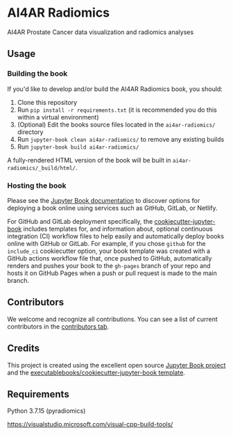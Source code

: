 # AI4AR Radiomics

AI4AR Prostate Cancer data visualization and radiomics analyses

## Usage

### Building the book

If you'd like to develop and/or build the AI4AR Radiomics book, you should:

1. Clone this repository
2. Run `pip install -r requirements.txt` (it is recommended you do this within a virtual environment)
3. (Optional) Edit the books source files located in the `ai4ar-radiomics/` directory
4. Run `jupyter-book clean ai4ar-radiomics/` to remove any existing builds
5. Run `jupyter-book build ai4ar-radiomics/`

A fully-rendered HTML version of the book will be built in `ai4ar-radiomics/_build/html/`.

### Hosting the book

Please see the [Jupyter Book documentation](https://jupyterbook.org/publish/web.html) to discover options for deploying a book online using services such as GitHub, GitLab, or Netlify.

For GitHub and GitLab deployment specifically, the [cookiecutter-jupyter-book](https://github.com/executablebooks/cookiecutter-jupyter-book) includes templates for, and information about, optional continuous integration (CI) workflow files to help easily and automatically deploy books online with GitHub or GitLab. For example, if you chose `github` for the `include_ci` cookiecutter option, your book template was created with a GitHub actions workflow file that, once pushed to GitHub, automatically renders and pushes your book to the `gh-pages` branch of your repo and hosts it on GitHub Pages when a push or pull request is made to the main branch.

## Contributors

We welcome and recognize all contributions. You can see a list of current contributors in the [contributors tab](https://github.com/piotrsobecki/ai4ar-radiomics/graphs/contributors).

## Credits

This project is created using the excellent open source [Jupyter Book project](https://jupyterbook.org/) and the [executablebooks/cookiecutter-jupyter-book template](https://github.com/executablebooks/cookiecutter-jupyter-book).



## Requirements


Python 3.7.15 (pyradiomics)


 https://visualstudio.microsoft.com/visual-cpp-build-tools/

 